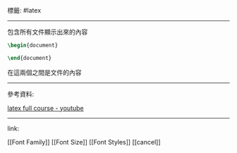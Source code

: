 標籤: #latex 

---

包含所有文件顯示出來的內容

```latex
\begin{document}

\end{document}
```

在這兩個之間是文件的內容

---

參考資料:

[latex full course - youtube](https://youtu.be/fCzF5gDy60g)

---

link:

[[Font Family]]
[[Font Size]]
[[Font Styles]]
[[cancel]]